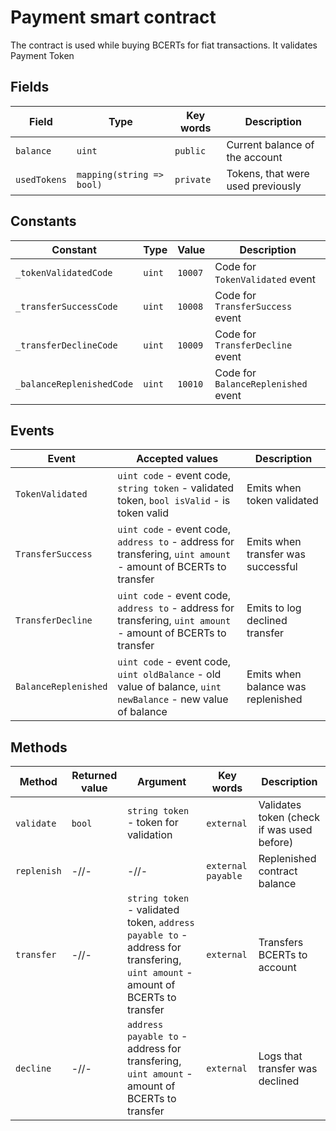 # Payment smart contract

The contract is used while buying BCERTs for fiat transactions. It validates Payment Token

## Fields

| Field | Type | Key words | Description |
|---|---|---|---|
| `balance` | `uint` | `public` | Current balance of the account |
| `usedTokens` | `mapping(string => bool)` | `private` | Tokens, that were used previously |

## Constants

| Constant | Type | Value | Description |
|---|---|---|---|
| `_tokenValidatedCode` | `uint` | `10007` | Code for `TokenValidated` event |
| `_transferSuccessCode` | `uint` | `10008` | Code for `TransferSuccess` event |
| `_transferDeclineCode` | `uint` | `10009` | Code for `TransferDecline` event |
| `_balanceReplenishedCode` | `uint` | `10010` | Code for `BalanceReplenished` event |

## Events

| Event | Accepted values | Description |
|---|---|---|
| `TokenValidated` | `uint code` - event code, `string token` - validated token, `bool isValid` - is token valid | Emits when token validated |
| `TransferSuccess` | `uint code` - event code, `address to` - address for transfering, `uint amount` - amount of BCERTs to transfer | Emits when transfer was successful |
| `TransferDecline` | `uint code` - event code, `address to` - address for transfering, `uint amount` - amount of BCERTs to transfer | Emits to log declined transfer |
| `BalanceReplenished` | `uint code` - event code, `uint oldBalance` - old value of balance, `uint newBalance` - new value of balance | Emits when balance was replenished |

## Methods

| Method | Returned value | Argument | Key words | Description |
|---|---|---|---|---|
| `validate` | `bool` | `string token` - token for validation | `external` | Validates token (check if was used before) |
| `replenish` | -//- | -//- | `external payable` | Replenished contract balance |
| `transfer` | -//- | `string token` - validated token, `address payable to` - address for transfering, `uint amount` - amount of BCERTs to transfer | `external` | Transfers BCERTs to account |
| `decline` | -//- | `address payable to` - address for transfering, `uint amount` - amount of BCERTs to transfer | `external` | Logs that transfer was declined |
